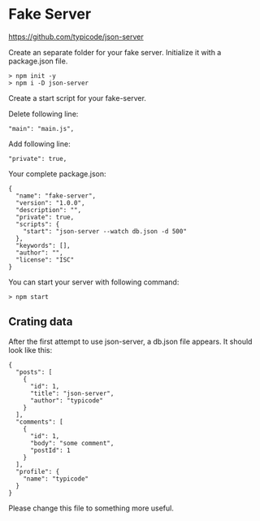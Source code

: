 # Fake Server

https://github.com/typicode/json-server

Create an separate folder for your fake server. 
Initialize it with a package.json file.

    > npm init -y
    > npm i -D json-server

Create a start script for your fake-server.

Delete following line:

    "main": "main.js",
    
Add following line:

    "private": true,
  
Your complete package.json:

    {
      "name": "fake-server",
      "version": "1.0.0",
      "description": "",
      "private": true,
      "scripts": {
        "start": "json-server --watch db.json -d 500"
      },
      "keywords": [],
      "author": "",
      "license": "ISC"
    }

You can start your server with following command:

    > npm start
    
## Crating data

After the first attempt to use json-server, a db.json file appears. It should look like this:

    {
      "posts": [
        {
          "id": 1,
          "title": "json-server",
          "author": "typicode"
        }
      ],
      "comments": [
        {
          "id": 1,
          "body": "some comment",
          "postId": 1
        }
      ],
      "profile": {
        "name": "typicode"
      }
    }

Please change this file to something more useful.

